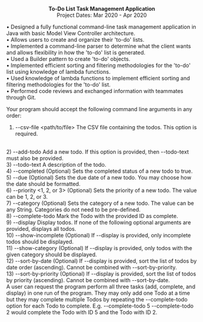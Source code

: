 <p align="center">
  <span><strong>To-Do List Task Management Application</strong></span>
  <br>
  <span>Project Dates: Mar 2020 - Apr 2020</span>
</p>
• Designed a fully functional command-line task management application in Java with basic Model View Controller architecture.
<br>
• Allows users to create and organize their 'to-do' lists.
<br>
• Implemented a command-line parser to determine what the client wants and allows flexibility in how the 'to-do' list is generated.
<br>
• Used a Builder pattern to create 'to-do' objects.
<br>
• Implemented efficient sorting and filtering methodologies for the 'to-do' list using knowledge of lambda functions.
<br>
• Used knowledge of lambda functions to implement efficient sorting and filtering methodologies for the 'to-do' list.
<br>
• Performed code reviews and exchanged information with teammates through Git.


Your program should accept the following command line arguments in any order:
<br>
1) --csv-file <path/to/file>    The CSV file containing the todos. This option is required.
<br>
2) --add-todo Add a new todo.    If this option is provided, then --todo-text must also be provided.
<br>
3) --todo-text <description of todo>    A description of the todo.
<br>
4) --completed    (Optional) Sets the completed status of a new todo to true.
  <br>
5) --due <due date>    (Optional) Sets the due date of a new todo. You may choose how the date should be formatted.
  <br>
6) --priority <1, 2, or 3>    (Optional) Sets the priority of a new todo. The value can be 1, 2, or 3.
  <br>
7) --category <a category name>    (Optional) Sets the category of a new todo. The value can be any String. Categories do not need to be pre-defined.
  <br>
8) --complete-todo <id>    Mark the Todo with the provided ID as complete.
  <br>
9) --display Display todos.    If none of the following optional arguments are provided, displays all todos.
  <br>
10) --show-incomplete (Optional)    If --display is provided, only incomplete todos should be displayed.
  <br>
11) --show-category <category>    (Optional) If --display is provided, only todos with the given category should be displayed.
  <br>
12) --sort-by-date (Optional)    If --display is provided, sort the list of todos by date order (ascending). Cannot be combined with --sort-by-priority.
<br>
13) --sort-by-priority (Optional)    If --display is provided, sort the list of todos by priority (ascending). Cannot be combined with --sort-by-date.
<br>
A user can request the program perform all three tasks (add, complete, and display) in one run of the program. They may only add one Todo at a time but they may complete multiple Todos by repeating the --complete-todo option for each Todo to complete. E.g. --complete-todo 5 --complete-todo 2 would complete the Todo with ID 5 and the
Todo with ID 2.
